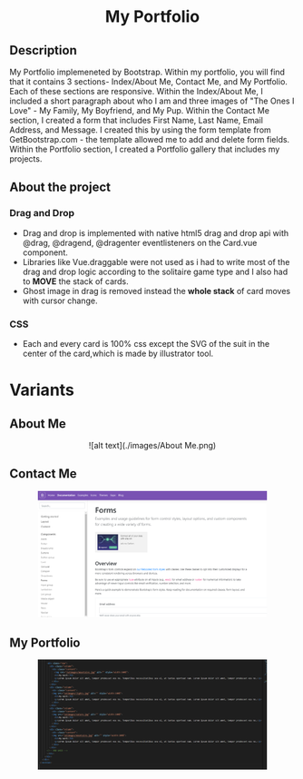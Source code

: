 <h1 align="center">My Portfolio</h1>

## Description

My Portfolio implemeneted by Bootstrap. Within my portfolio, you will find that it contains 3 sections- Index/About Me, Contact Me, and My Portfolio. Each of these sections are responsive. Within the Index/About Me, I included a short paragraph about who I am and three images of "The Ones I Love" - My Family, My Boyfriend, and My Pup. Within the Contact Me section, I created a form that includes First Name, Last Name, Email Address, and Message. I created this by using the form template from GetBootstrap.com - the template allowed me to add and delete form fields. Within the Portfolio section, I created a Portfolio gallery that includes my projects.


## About the project

### Drag and Drop

- Drag and drop is implemented with native html5 drag and drop api with @drag, @dragend, @dragenter eventlisteners on the Card.vue component.
- Libraries like Vue.draggable were not used as i had to write most of the drag and drop logic according to the solitaire game type and I also had to **MOVE** the stack of cards.
- Ghost image in drag is removed instead the **whole stack** of card moves with cursor change.

### CSS

- Each and every card is 100% css except the SVG of the suit in the center of the card,which is made by illustrator tool.

# Variants

## **About Me**

<p align="center">
 ![alt text](./images/About Me.png)
</p>

## **Contact Me**

<p align="center">
<img  src="./images/Bootstrap Forms.png" width="80%">
</p>

## **My Portfolio**

<p align="center">
<img  src="./images/Portfolio.png" width="80%">
</p>


